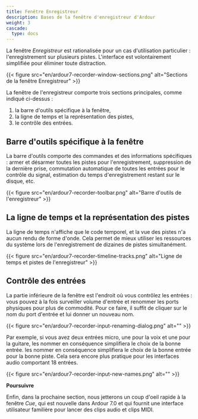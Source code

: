 ```yaml
---
title: Fenêtre Enregistreur
description: Bases de la fenêtre d'enregistreur d'Ardour
weight: 3
cascade:
  type: docs
---
```


La fenêtre _Enregistreur_ est rationalisée pour un cas d'utilisation particulier : l'enregistrement sur plusieurs pistes. L'interface est volontairement simplifiée pour éliminer toute distraction.

{{< figure src="en/ardour7-recorder-window-sections.png" alt="Sections de la fenêtre Enregistreur" >}}

La fenêtre de l'enregistreur comporte trois sections principales, comme indiqué ci-dessus :

1. la barre d'outils spécifique à la fenêtre,
2. la ligne de temps et la représentation des pistes,
3. le contrôle des entrées.

## Barre d'outils spécifique à la fenêtre

La barre d'outils comporte des commandes et des informations spécifiques : armer et désarmer toutes les pistes pour l'enregistrement, suppression de la dernière prise, commutation automatique de toutes les entrées pour le contrôle du signal, estimation du temps d'enregistrement restant sur le disque, etc.

{{< figure src="en/ardour7-recorder-toolbar.png" alt="Barre d'outils de l'enregistreur" >}}

## La ligne de temps et la représentation des pistes

La ligne de temps n'affiche que le code temporel, et la vue des pistes n'a aucun rendu de forme d'onde. Cela permet de mieux utiliser les ressources du système lors de l'enregistrement de dizaines de pistes simultanément.

{{< figure src="en/ardour7-recorder-timeline-tracks.png" alt="Ligne de temps et pistes de l'enregistreur" >}}

## Contrôle des entrées

La partie inférieure de la fenêtre est l'endroit où vous contrôlez les entrées : vous pouvez à la fois surveiller volume d'entrée et renommer les ports physiques pour plus de commodité. Pour ce faire, il suffit de cliquer sur le nom du port d'entrée et lui donner un nouveau nom.

{{< figure src="en/ardour7-recorder-input-renaming-dialog.png" alt="" >}}

Par exemple, si vous avez deux entrées micro, une pour la voix et une pour la guitare, les nommer en conséquence simplifiera le choix de la bonne entrée. les nommer en conséquence simplifiera le choix de la bonne entrée pour la bonne piste. Cela sera encore plus pratique pour les interfaces audio comportant 18 entrées.

{{< figure src="en/ardour7-recorder-input-new-names.png" alt="" >}}

**Poursuivre**

Enfin, dans la prochaine section, nous jetterons un coup d'oeil rapide à la fenêtre _Cue_, qui est nouvelle dans Ardour 7.0 et qui fournit une interface utilisateur familière pour lancer des clips audio et clips MIDI.
